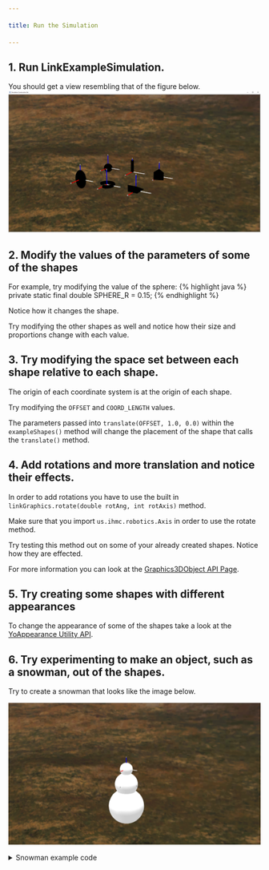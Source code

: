 ```yaml
---

title: Run the Simulation

---
```



## 1. Run LinkExampleSimulation. 
   You should get a view resembling that of the figure below.
![ Six example shapes. Coordinate systems are located at the origin of each shape.](/resources/images/documentation/Black6Figures.png)

## 2. Modify the values of the parameters of some of the shapes

   For example, try modifying the value of the sphere:
   {% highlight java %}
   private static final double SPHERE_R = 0.15;
   {% endhighlight %}
   
   Notice how it changes the shape.

   Try modifying the other shapes as well and notice how their size and proportions change with each value.
   
## 3. Try modifying the space set between each shape relative to each shape. 
   The origin of each coordinate system is at the origin of each shape.
   
   Try modifying the `OFFSET` and `COORD_LENGTH` values.
   
   The parameters passed into `translate(OFFSET, 1.0, 0.0)` within the `exampleShapes()` method will change the placement of the shape that calls the `translate()` method.
   
## 4. Add rotations and more translation and notice their effects.  
   In order to add rotations you have to use the built in `linkGraphics.rotate(double rotAng, int rotAxis)` method.
   
   Make sure that you import `us.ihmc.robotics.Axis` in order to use the rotate method.
   
   Try testing this method out on some of your already created shapes.  Notice how they are effected.
   
   For more information you can look at the [Graphics3DObject API Page].
   
## 5. Try creating some shapes with different appearances
   To change the appearance of some of the shapes take a look at the [YoAppearance Utility API].
  
   
## 6. Try experimenting to make an object, such as a snowman, out of the shapes.
   Try to create a snowman that looks like the image below.
   
   ![ Three Spheres stacked on top of each other with different values set for `SPHERE_R`](/resources/images/documentation/Snowman.PNG)
   
<details>
<summary> Snowman example code </summary>
{% highlight java %}
package us.ihmc.exampleSimulations;

import us.ihmc.graphics3DAdapter.graphics.Graphics3DObject;
import us.ihmc.graphics3DAdapter.graphics.appearances.YoAppearance;
import us.ihmc.simulationconstructionset.Link;
import us.ihmc.simulationconstructionset.Robot;
import us.ihmc.simulationconstructionset.SimulationConstructionSet;



public class LinkExamplesSimulation
{
    private SimulationConstructionSet sim;

    private static final double SPHERE_R = 0.15;

    private static final double OFFSET = 1.5, COORD_LENGTH = 0.5;


    public LinkExamplesSimulation()
    {
        Robot nullRob = null;
        sim = new SimulationConstructionSet(nullRob);
        // position the camera to view links
        sim.setCameraPosition(10.0, 6.0, 3.0);
        sim.setCameraFix(0.5, 0.5, 0.0);
        Link exampleShapes = exampleShapes();
        sim.addStaticLink(exampleShapes);
        sim.setGroundVisible(false);

        Thread myThread = new Thread(sim);
        myThread.start();
    }


    public static void main(String[] args)
    {
        new LinkExamplesSimulation();
    }


    private Link exampleShapes()
    {
        Link ret = new Link("example shapes");
        Graphics3DObject linkGraphics = new Graphics3DObject();

        // Sphere
        linkGraphics.translate(0.0 * OFFSET, 0.0, 0.0);
        linkGraphics.addCoordinateSystem(COORD_LENGTH);
        linkGraphics.addSphere(SPHERE_R + 0.1, YoAppearance.White());

        linkGraphics.translate(0.0 * OFFSET, 0.0, -0.6);
        linkGraphics.addCoordinateSystem(COORD_LENGTH);
        linkGraphics.addSphere(SPHERE_R + 0.3, YoAppearance.White());

        linkGraphics.translate(0.0 * OFFSET, 0.0, -0.9);
        linkGraphics.addCoordinateSystem(COORD_LENGTH);
        linkGraphics.addSphere(SPHERE_R + 0.55, YoAppearance.White());

        ret.setLinkGraphics(linkGraphics);

        return ret;
    }

}
{% endhighlight %}
</details>
   
   [YoAppearance Utility API]: /documentation/20-scs/01-api/10-Link-and-graphics3D-object-API/#YoAppearance%20helper%20API
   [Graphics3DObject API Page]: /documentation/20-scs/01-api/10-Link-and-graphics3D-object-API/#Graphics3DObject%20constructor%20and%20methods